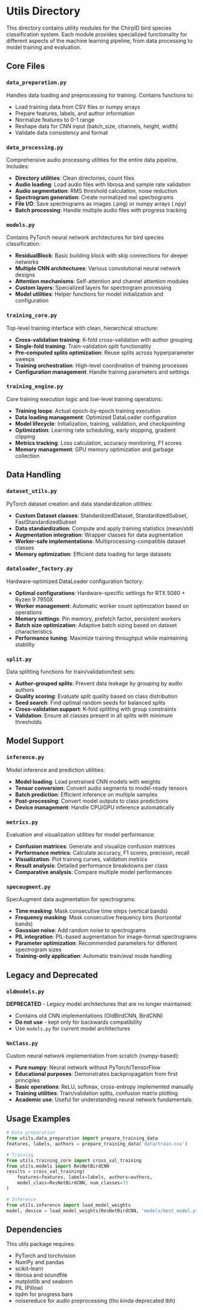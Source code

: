 # Utils Directory

This directory contains utility modules for the ChirpID bird species classification system. Each module provides specialized functionality for different aspects of the machine learning pipeline, from data processing to model training and evaluation.

## Core Files

### `data_preparation.py`

Handles data loading and preprocessing for training. Contains functions to:

- Load training data from CSV files or numpy arrays
- Prepare features, labels, and author information
- Normalize features to 0-1 range
- Reshape data for CNN input (batch_size, channels, height, width)
- Validate data consistency and format

### `data_processing.py`

Comprehensive audio processing utilities for the entire data pipeline. Includes:

- **Directory utilities**: Clean directories, count files
- **Audio loading**: Load audio files with librosa and sample rate validation
- **Audio segmentation**: RMS threshold calculation, noise reduction
- **Spectrogram generation**: Create normalized mel spectrograms
- **File I/O**: Save spectrograms as images (.png) or numpy arrays (.npy)
- **Batch processing**: Handle multiple audio files with progress tracking

### `models.py`

Contains PyTorch neural network architectures for bird species classification:

- **ResidualBlock**: Basic building block with skip connections for deeper networks
- **Multiple CNN architectures**: Various convolutional neural network designs
- **Attention mechanisms**: Self-attention and channel attention modules
- **Custom layers**: Specialized layers for spectrogram processing
- **Model utilities**: Helper functions for model initialization and configuration

### `training_core.py`

Top-level training interface with clean, hierarchical structure:

- **Cross-validation training**: K-fold cross-validation with author grouping
- **Single-fold training**: Train-validation split functionality
- **Pre-computed splits optimization**: Reuse splits across hyperparameter sweeps
- **Training orchestration**: High-level coordination of training processes
- **Configuration management**: Handle training parameters and settings

### `training_engine.py`

Core training execution logic and low-level training operations:

- **Training loops**: Actual epoch-by-epoch training execution
- **Data loading management**: Optimized DataLoader configuration
- **Model lifecycle**: Initialization, training, validation, and checkpointing
- **Optimization**: Learning rate scheduling, early stopping, gradient clipping
- **Metrics tracking**: Loss calculation, accuracy monitoring, F1 scores
- **Memory management**: GPU memory optimization and garbage collection

## Data Handling

### `dataset_utils.py`

PyTorch dataset creation and data standardization utilities:

- **Custom Dataset classes**: StandardizedDataset, StandardizedSubset, FastStandardizedSubset
- **Data standardization**: Compute and apply training statistics (mean/std)
- **Augmentation integration**: Wrapper classes for data augmentation
- **Worker-safe implementations**: Multiprocessing-compatible dataset classes
- **Memory optimization**: Efficient data loading for large datasets

### `dataloader_factory.py`

Hardware-optimized DataLoader configuration factory:

- **Optimal configurations**: Hardware-specific settings for RTX 5080 + Ryzen 9 7950X
- **Worker management**: Automatic worker count optimization based on operations
- **Memory settings**: Pin memory, prefetch factor, persistent workers
- **Batch size optimization**: Adaptive batch sizing based on dataset characteristics
- **Performance tuning**: Maximize training throughput while maintaining stability

### `split.py`

Data splitting functions for train/validation/test sets:

- **Author-grouped splits**: Prevent data leakage by grouping by audio authors
- **Quality scoring**: Evaluate split quality based on class distribution
- **Seed search**: Find optimal random seeds for balanced splits
- **Cross-validation support**: K-fold splitting with group constraints
- **Validation**: Ensure all classes present in all splits with minimum thresholds

## Model Support

### `inference.py`

Model inference and prediction utilities:

- **Model loading**: Load pretrained CNN models with weights
- **Tensor conversion**: Convert audio segments to model-ready tensors
- **Batch prediction**: Efficient inference on multiple samples
- **Post-processing**: Convert model outputs to class predictions
- **Device management**: Handle CPU/GPU inference automatically

### `metrics.py`

Evaluation and visualization utilities for model performance:

- **Confusion matrices**: Generate and visualize confusion matrices
- **Performance metrics**: Calculate accuracy, F1 scores, precision, recall
- **Visualization**: Plot training curves, validation metrics
- **Result analysis**: Detailed performance breakdowns per class
- **Comparative analysis**: Compare multiple model performances

### `specaugment.py`

SpecAugment data augmentation for spectrograms:

- **Time masking**: Mask consecutive time steps (vertical bands)
- **Frequency masking**: Mask consecutive frequency bins (horizontal bands)
- **Gaussian noise**: Add random noise to spectrograms
- **PIL integration**: PIL-based augmentation for image-format spectrograms
- **Parameter optimization**: Recommended parameters for different spectrogram sizes
- **Training-only application**: Automatic train/eval mode handling

## Legacy and Deprecated

### `oldmodels.py`

**DEPRECATED** - Legacy model architectures that are no longer maintained:

- Contains old CNN implementations (OldBirdCNN, BirdCNN)
- **Do not use** - kept only for backwards compatibility
- Use `models.py` for current model architectures

### `NnClass.py`

Custom neural network implementation from scratch (numpy-based):

- **Pure numpy**: Neural network without PyTorch/TensorFlow
- **Educational purposes**: Demonstrates backpropagation from first principles
- **Basic operations**: ReLU, softmax, cross-entropy implemented manually
- **Training utilities**: Train/validation splits, confusion matrix plotting
- **Academic use**: Useful for understanding neural network fundamentals

## Usage Examples

```python
# Data preparation
from utils.data_preparation import prepare_training_data
features, labels, authors = prepare_training_data('data/train.csv')

# Training
from utils.training_core import cross_val_training
from utils.models import ResNetBirdCNN
results = cross_val_training(
    features=features, labels=labels, authors=authors,
    model_class=ResNetBirdCNN, num_classes=33
)

# Inference
from utils.inference import load_model_weights
model, device = load_model_weights(ResNetBirdCNN, 'models/best_model.pth')
```

## Dependencies

This utils package requires:

- PyTorch and torchvision
- NumPy and pandas
- scikit-learn
- librosa and soundfile
- matplotlib and seaborn
- PIL (Pillow)
- tqdm for progress bars
- noisereduce for audio preprocessing (tho kinda deprecated tbh)
